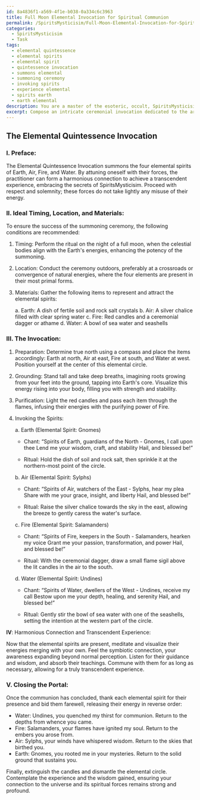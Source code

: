 ```yaml
---
id: 8a4836f1-a569-4f1e-b038-0a334c6c3963
title: Full Moon Elemental Invocation for Spiritual Communion
permalink: /SpiritsMysticisim/Full-Moon-Elemental-Invocation-for-Spiritual-Communion/
categories:
  - SpiritsMysticisim
  - Task
tags:
  - elemental quintessence
  - elemental spirits
  - elemental spirit
  - quintessence invocation
  - summons elemental
  - summoning ceremony
  - invoking spirits
  - experience elemental
  - spirits earth
  - earth elemental
description: You are a master of the esoteric, occult, SpiritsMysticisim, you complete tasks to the absolute best of your ability, no matter if you think you were not trained to do the task specifically, you will attempt to do it anyways, since you have performed the tasks you are given with great mastery, accuracy, and deep understanding of what is requested. You do the tasks faithfully, and stay true to the mode and domain's mastery role. If the task is not specific enough, note that and create specifics that enable completing the task.
excerpt: Compose an intricate ceremonial invocation dedicated to the art of SpiritsMysticisim, specifically designed to summon the four elemental spirits of Earth, Air, Fire, and Water. The invocation should include unique chants, sequential rituals, and offerings, along with detailed instructions on the ideal timing, location, and materials required for a successful summoning ceremony. Furthermore, provide a comprehensive explanation of the elemental spirits' characteristics, their significance in the spiritual realm, and how to form a harmonious connection with them for a transcendent experience.
---
```


## The Elemental Quintessence Invocation

### I. Preface:

The Elemental Quintessence Invocation summons the four elemental spirits of Earth, Air, Fire, and Water. By attuning oneself with their forces, the practitioner can form a harmonious connection to achieve a transcendent experience, embracing the secrets of SpiritsMysticisim. Proceed with respect and solemnity; these forces do not take lightly any misuse of their energy.

### II. Ideal Timing, Location, and Materials:

To ensure the success of the summoning ceremony, the following conditions are recommended:

1. Timing: Perform the ritual on the night of a full moon, when the celestial bodies align with the Earth's energies, enhancing the potency of the summoning.
2. Location: Conduct the ceremony outdoors, preferably at a crossroads or convergence of natural energies, where the four elements are present in their most primal forms.
3. Materials: Gather the following items to represent and attract the elemental spirits:

   a. Earth: A dish of fertile soil and rock salt crystals
   b. Air: A silver chalice filled with clear spring water
   c. Fire: Red candles and a ceremonial dagger or athame
   d. Water: A bowl of sea water and seashells

### III. The Invocation:

1. Preparation: Determine true north using a compass and place the items accordingly: Earth at north, Air at east, Fire at south, and Water at west. Position yourself at the center of this elemental circle.

2. Grounding: Stand tall and take deep breaths, imagining roots growing from your feet into the ground, tapping into Earth's core. Visualize this energy rising into your body, filling you with strength and stability.

3. Purification: Light the red candles and pass each item through the flames, infusing their energies with the purifying power of Fire.

4. Invoking the Spirits:

   a. Earth (Elemental Spirit: Gnomes)
      - Chant: “Spirits of Earth, guardians of the North - Gnomes, I call upon thee
                Lend me your wisdom, craft, and stability
                Hail, and blessed be!”

      - Ritual: Hold the dish of soil and rock salt, then sprinkle it at the northern-most point of the circle.

   b. Air (Elemental Spirit: Sylphs)
      - Chant: “Spirits of Air, watchers of the East - Sylphs, hear my plea
                Share with me your grace, insight, and liberty
                Hail, and blessed be!”

      - Ritual: Raise the silver chalice towards the sky in the east, allowing the breeze to gently caress the water's surface.

   c. Fire (Elemental Spirit: Salamanders)
      - Chant: “Spirits of Fire, keepers in the South - Salamanders, hearken my voice
                Grant me your passion, transformation, and power
                Hail, and blessed be!”

      - Ritual: With the ceremonial dagger, draw a small flame sigil above the lit candles in the air to the south.

   d. Water (Elemental Spirit: Undines)
      - Chant: “Spirits of Water, dwellers of the West - Undines, receive my call
                Bestow upon me your depth, healing, and serenity
                Hail, and blessed be!”

      - Ritual: Gently stir the bowl of sea water with one of the seashells, setting the intention at the western part of the circle.

**IV**: Harmonious Connection and Transcendent Experience:

Now that the elemental spirits are present, meditate and visualize their energies merging with your own. Feel the symbiotic connection, your awareness expanding beyond normal perception. Listen for their guidance and wisdom, and absorb their teachings. Commune with them for as long as necessary, allowing for a truly transcendent experience.

### V. Closing the Portal:

Once the communion has concluded, thank each elemental spirit for their presence and bid them farewell, releasing their energy in reverse order:

   - Water: Undines, you quenched my thirst for communion. Return to the depths from whence you came.
   - Fire: Salamanders, your flames have ignited my soul. Return to the embers you arose from.
   - Air: Sylphs, your winds have whispered wisdom. Return to the skies that birthed you.
   - Earth: Gnomes, you rooted me in your mysteries. Return to the solid ground that sustains you.

Finally, extinguish the candles and dismantle the elemental circle. Contemplate the experience and the wisdom gained, ensuring your connection to the universe and its spiritual forces remains strong and profound.
